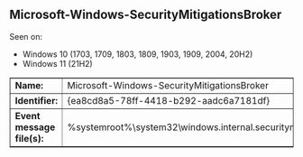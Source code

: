 ## Microsoft-Windows-SecurityMitigationsBroker

Seen on:
* Windows 10 (1703, 1709, 1803, 1809, 1903, 1909, 2004, 20H2)
* Windows 11 (21H2)

<table border="1" class="docutils">
  <tbody>
    <tr>
      <td><b>Name:</b></td>
      <td>Microsoft-Windows-SecurityMitigationsBroker</td>
    </tr>
    <tr>
      <td><b>Identifier:</b></td>
      <td>{ea8cd8a5-78ff-4418-b292-aadc6a7181df}</td>
    </tr>
    <tr>
      <td><b>Event message file(s):</b></td>
      <td>%systemroot%\system32\windows.internal.securitymitigationsbroker.dll</td>
    </tr>
  </tbody>
</table>

&nbsp;

